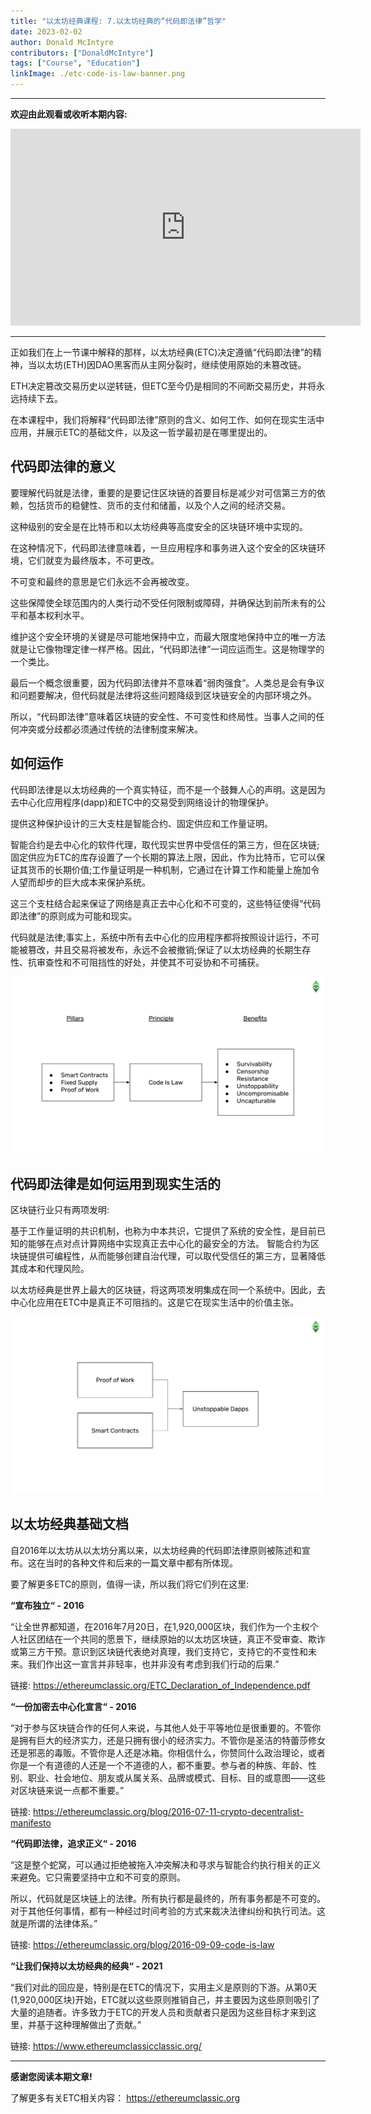 ```yaml
---
title: "以太坊经典课程: 7.以太坊经典的“代码即法律”哲学"
date: 2023-02-02
author: Donald McIntyre
contributors: ["DonaldMcIntyre"]
tags: ["Course", "Education"]
linkImage: ./etc-code-is-law-banner.png
---
```


---
**欢迎由此观看或收听本期内容:**

<iframe width="560" height="315" src="https://www.youtube.com/embed/2-gE-DqcJdk" title="YouTube video player" frameborder="0" allow="accelerometer; autoplay; clipboard-write; encrypted-media; gyroscope; picture-in-picture; web-share" allowfullscreen></iframe>

---

正如我们在上一节课中解释的那样，以太坊经典(ETC)决定遵循“代码即法律”的精神，当以太坊(ETH)因DAO黑客而从主网分裂时，继续使用原始的未篡改链。

ETH决定篡改交易历史以逆转链，但ETC至今仍是相同的不间断交易历史，并将永远持续下去。

在本课程中，我们将解释“代码即法律”原则的含义、如何工作、如何在现实生活中应用，并展示ETC的基础文件，以及这一哲学最初是在哪里提出的。

## 代码即法律的意义

要理解代码就是法律，重要的是要记住区块链的首要目标是减少对可信第三方的依赖，包括货币的稳健性、货币的支付和储蓄，以及个人之间的经济交易。

这种级别的安全是在比特币和以太坊经典等高度安全的区块链环境中实现的。

在这种情况下，代码即法律意味着，一旦应用程序和事务进入这个安全的区块链环境，它们就变为最终版本，不可更改。

不可变和最终的意思是它们永远不会再被改变。

这些保障使全球范围内的人类行动不受任何限制或障碍，并确保达到前所未有的公平和基本权利水平。

维护这个安全环境的关键是尽可能地保持中立，而最大限度地保持中立的唯一方法就是让它像物理定律一样严格。因此，“代码即法律”一词应运而生。这是物理学的一个类比。

最后一个概念很重要，因为代码即法律并不意味着“弱肉强食”。人类总是会有争议和问题要解决，但代码就是法律将这些问题降级到区块链安全的内部环境之外。

所以，“代码即法律”意味着区块链的安全性、不可变性和终局性。当事人之间的任何冲突或分歧都必须通过传统的法律制度来解决。

## 如何运作

代码即法律是以太坊经典的一个真实特征，而不是一个鼓舞人心的声明。这是因为去中心化应用程序(dapp)和ETC中的交易受到网络设计的物理保护。

提供这种保护设计的三大支柱是智能合约、固定供应和工作量证明。

智能合约是去中心化的软件代理，取代现实世界中受信任的第三方，但在区块链;固定供应为ETC的库存设置了一个长期的算法上限，因此，作为比特币，它可以保证其货币的长期价值;工作量证明是一种机制，它通过在计算工作和能量上施加令人望而却步的巨大成本来保护系统。

这三个支柱结合起来保证了网络是真正去中心化和不可变的，这些特征使得“代码即法律”的原则成为可能和现实。

代码就是法律;事实上，系统中所有去中心化的应用程序都将按照设计运行，不可能被篡改，并且交易将被发布，永远不会被撤销;保证了以太坊经典的长期生存性、抗审查性和不可阻挡性的好处，并使其不可妥协和不可捕获。

![代码即法律的好处以及支柱](./etc-pillars.png)

## 代码即法律是如何运用到现实生活的

区块链行业只有两项发明:

基于工作量证明的共识机制，也称为中本共识，它提供了系统的安全性，是目前已知的能够在点对点计算网络中实现真正去中心化的最安全的方法。
智能合约为区块链提供可编程性，从而能够创建自治代理，可以取代受信任的第三方，显著降低其成本和代理风险。

以太坊经典是世界上最大的区块链，将这两项发明集成在同一个系统中。因此，去中心化应用在ETC中是真正不可阻挡的。这是它在现实生活中的价值主张。

![Dapp的不可阻挡是如何达到的](./etc-unstoppability.png)

## 以太坊经典基础文档

自2016年以太坊从以太坊分离以来，以太坊经典的代码即法律原则被陈述和宣布。这在当时的各种文件和后来的一篇文章中都有所体现。

要了解更多ETC的原则，值得一读，所以我们将它们列在这里:

**“宣布独立“ - 2016**

“让全世界都知道，在2016年7月20日，在1,920,000区块，我们作为一个主权个人社区团结在一个共同的愿景下，继续原始的以太坊区块链，真正不受审查、欺诈或第三方干预。意识到区块链代表绝对真理，我们支持它，支持它的不变性和未来。我们作出这一宣言并非轻率，也并非没有考虑到我们行动的后果.”

链接: https://ethereumclassic.org/ETC_Declaration_of_Independence.pdf

**“一份加密去中心化宣言“ - 2016**

“对于参与区块链合作的任何人来说，与其他人处于平等地位是很重要的。不管你是拥有巨大的经济实力，还是只拥有很小的经济实力。不管你是圣洁的特蕾莎修女还是邪恶的毒贩。不管你是人还是冰箱。你相信什么，你赞同什么政治理论，或者你是一个有道德的人还是一个不道德的人，都不重要。参与者的种族、年龄、性别、职业、社会地位、朋友或从属关系、品牌或模式、目标、目的或意图——这些对区块链来说一点都不重要。”

链接: https://ethereumclassic.org/blog/2016-07-11-crypto-decentralist-manifesto

**“代码即法律，追求正义“ - 2016**

“这是整个蛇窝，可以通过拒绝被拖入冲突解决和寻求与智能合约执行相关的正义来避免。它只需要坚持中立和不可变的原则。

所以，代码就是区块链上的法律。所有执行都是最终的，所有事务都是不可变的。对于其他任何事情，都有一种经过时间考验的方式来裁决法律纠纷和执行司法。这就是所谓的法律体系。”

链接: https://ethereumclassic.org/blog/2016-09-09-code-is-law

**“让我们保持以太坊经典的经典“ - 2021**

“我们对此的回应是，特别是在ETC的情况下，实用主义是原则的下游。从第0天(1,920,000区块)开始，ETC就以这些原则推销自己，并主要因为这些原则吸引了大量的追随者。许多致力于ETC的开发人员和贡献者只是因为这些目标才来到这里，并基于这种理解做出了贡献。”

链接: https://www.ethereumclassicclassic.org/


---

**感谢您阅读本期文章!**

了解更多有关ETC相关内容： https://ethereumclassic.org
